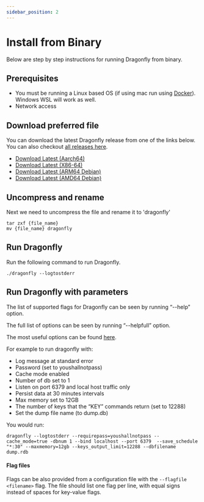 ```yaml
---
sidebar_position: 2
---
```


# Install from Binary

Below are step by step instructions for running Dragonfly from binary.

## Prerequisites

- You must be running a Linux based OS (if using mac run using [Docker](/getting-started/docker)). Windows WSL will work as well.
- Network access

## Download preferred file

You can download the latest Dragonfly release from one of the links below. You can also checkout [all releases here](https://github.com/dragonflydb/dragonfly/releases).

- [Download Latest (Aarch64)](https://dragonflydb.gateway.scarf.sh/{{DRAGONFLY_VERSION}}/dragonfly-aarch64.tar.gz)
- [Download Latest (X86-64)](https://dragonflydb.gateway.scarf.sh/{{DRAGONFLY_VERSION}}/dragonfly-x86_64.tar.gz)
- [Download Latest (ARM64 Debian)](https://dragonflydb.gateway.scarf.sh/{{DRAGONFLY_VERSION}}/dragonfly_{{DRAGONFLY_VERSION}}_arm64.deb)
- [Download Latest (AMD64 Debian)](https://dragonflydb.gateway.scarf.sh/{{DRAGONFLY_VERSION}}/dragonfly_{{DRAGONFLY_VERSION}}_amd64.deb)

## Uncompress and rename

Next we need to uncompress the file and rename it to 'dragonfly'

```
tar zxf {file_name}
mv {file_name} dragonfly
```

## Run Dragonfly

Run the following command to run Dragonfly.

```
./dragonfly --logtostderr
```

## Run Dragonfly with parameters

The list of supported flags for Dragonfly can be seen by running “--help” option.

The full list of options can be seen by running “--helpfull” option.

The most useful options can be found [here](https://github.com/dragonflydb/dragonfly#configuration).

For example to run dragonfly with:

- Log message at standard error
- Password (set to youshallnotpass)
- Cache mode enabled
- Number of db set to 1
- Listen on port 6379 and local host traffic only
- Persist data at 30 minutes intervals
- Max memory set to 12GB
- The number of keys that the “KEY” commands return (set to 12288)
- Set the dump file name (to dump.db)

You would run:

```
dragonfly --logtostderr --requirepass=youshallnotpass --cache_mode=true -dbnum 1 --bind localhost --port 6379  --save_schedule "*:30" --maxmemory=12gb --keys_output_limit=12288 --dbfilename dump.rdb
```

#### Flag files

Flags can be also provided from a configuration file with the `--flagfile <filename>` flag. The file should list one flag per line, with equal signs instead of spaces for key-value flags.
